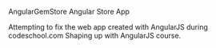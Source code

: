 AngularGemStore
Angular Store App


Attempting to fix the web app created with AngularJS during codeschool.com Shaping up with AngularJS course.
